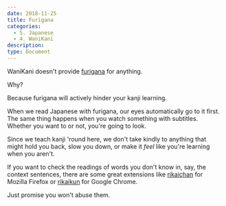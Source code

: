 ```yaml
---
date: 2018-11-25
title: Furigana
categories:
  - 5. Japanese
  - 4. WaniKani
description:
type: Document
---
```


WaniKani doesn't provide [furigana](https://en.wikipedia.org/wiki/Furigana) for anything.

Why?

Because furigana will actively hinder your kanji learning.

When we read Japanese with furigana, our eyes automatically go to it first. The same thing happens when you watch something with subtitles. Whether you want to or not, you're going to look.

Since we teach kanji 'round here, we don't take kindly to anything that might hold you back, slow you down, or make it _feel_ like you're learning when you aren't.

If you want to check the readings of words you don't know in, say, the context sentences, there are some great extensions like [rikaichan](https://addons.mozilla.org/en-US/firefox/addon/rikaichan/) for Mozilla Firefox or [rikaikun](https://chrome.google.com/webstore/detail/rikaikun/jipdnfibhldikgcjhfnomkfpcebammhp?hl=en) for Google Chrome.

Just promise you won't abuse them.
